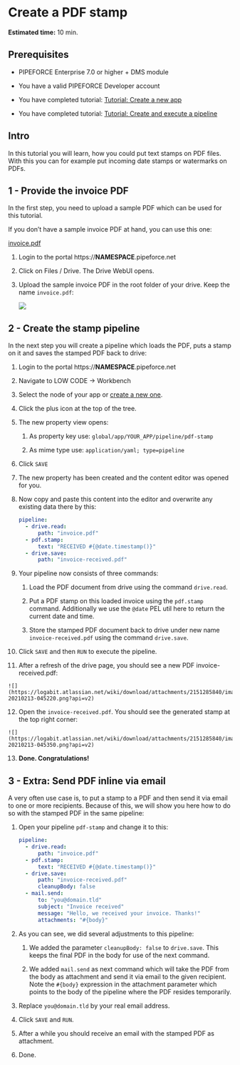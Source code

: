 # Create a PDF stamp

**Estimated time:** 10 min.

## Prerequisites

*   PIPEFORCE Enterprise 7.0 or higher + DMS module
    
*   You have a valid PIPEFORCE Developer account
    
*   You have completed tutorial: [Tutorial: Create a new app](https://logabit.atlassian.net/wiki/spaces/DEVEX/pages/2151284934/Tutorial%3A+Create+a+new+app)
    
*   You have completed tutorial: [Tutorial: Create and execute a pipeline](https://logabit.atlassian.net/wiki/spaces/DEVEX/pages/2151285094/Tutorial%3A+Create+and+execute+a+pipeline)
    

## Intro

In this tutorial you will learn, how you could put text stamps on PDF files. With this you can for example put incoming date stamps or watermarks on PDFs.

## 1 - Provide the invoice PDF

In the first step, you need to upload a sample PDF which can be used for this tutorial.

If you don’t have a sample invoice PDF at hand, you can use this one:

[invoice.pdf](/wiki/spaces/DEVEX/pages/2151285840/Tutorial%3A+Put+a+stamp+on+a+PDF?preview=%2F2151285840%2F2151285861%2Finvoice.pdf)

1.  Login to the portal https://**NAMESPACE**.pipeforce.net
    
2.  Click on Files / Drive. The Drive WebUI opens.
    
3.  Upload the sample invoice PDF in the root folder of your drive. Keep the name `invoice.pdf`:  
    
    ![](https://logabit.atlassian.net/wiki/download/attachments/2151285840/image-20210213-042536.png?api=v2)

## 2 - Create the stamp pipeline

In the next step you will create a pipeline which loads the PDF, puts a stamp on it and saves the stamped PDF back to drive:

1.  Login to the portal https://**NAMESPACE**.pipeforce.net
    
2.  Navigate to LOW CODE → Workbench
    
3.  Select the node of your app or [create a new one](https://logabit.atlassian.net/wiki/spaces/DEVEX/pages/2151284934/Tutorial%3A+Create+a+new+app).
    
4.  Click the plus icon at the top of the tree.
    
5.  The new property view opens:
    
    1.  As property key use: `global/app/YOUR_APP/pipeline/pdf-stamp`
        
    2.  As mime type use: `application/yaml; type=pipeline`
        
6.  Click `SAVE`
    
7.  The new property has been created and the content editor was opened for you.
    
8.  Now copy and paste this content into the editor and overwrite any existing data there by this:
    
    ```yaml
    pipeline:
      - drive.read:
          path: "invoice.pdf"
      - pdf.stamp:
          text: "RECEIVED #{@date.timestamp()}"
      - drive.save:
          path: "invoice-received.pdf"
    ```
    
9.  Your pipeline now consists of three commands:
    
    1.  Load the PDF document from drive using the command `drive.read`.
        
    2.  Put a PDF stamp on this loaded invoice using the `pdf.stamp` command. Additionally we use the `@date` PEL util here to return the current date and time.
        
    3.  Store the stamped PDF document back to drive under new name `invoice-received.pdf` using the command `drive.save`.
        
10.  Click `SAVE` and then `RUN` to execute the pipeline.
    
11.  After a refresh of the drive page, you should see a new PDF invoice-received.pdf:  
    
    ![](https://logabit.atlassian.net/wiki/download/attachments/2151285840/image-20210213-045220.png?api=v2)
12.  Open the `invoice-received.pdf`. You should see the generated stamp at the top right corner:  
    
    ![](https://logabit.atlassian.net/wiki/download/attachments/2151285840/image-20210213-045350.png?api=v2)
13.  **Done. Congratulations!**
    

## 3 - Extra: Send PDF inline via email

A very often use case is, to put a stamp to a PDF and then send it via email to one or more recipients. Because of this, we will show you here how to do so with the stamped PDF in the same pipeline:

1.  Open your pipeline `pdf-stamp` and change it to this:  
    
    ```yaml
    pipeline:
      - drive.read:
          path: "invoice.pdf"
      - pdf.stamp:
          text: "RECEIVED #{@date.timestamp()}"
      - drive.save:
          path: "invoice-received.pdf"
          cleanupBody: false
      - mail.send:
          to: "you@domain.tld"
          subject: "Invoice received"
          message: "Hello, we received your invoice. Thanks!"
          attachments: "#{body}"
    ```
    
2.  As you can see, we did several adjustments to this pipeline:
    
    1.  We added the parameter `cleanupBody: false` to `drive.save`. This keeps the final PDF in the body for use of the next command.
        
    2.  We added `mail.send` as next command which will take the PDF from the body as attachment and send it via email to the given recipient. Note the `#{body}` expression in the attachment parameter which points to the body of the pipeline where the PDF resides temporarily.
        
3.  Replace `you@domain.tld` by your real email address.
    
4.  Click `SAVE` and `RUN`.
    
5.  After a while you should receive an email with the stamped PDF as attachment.
    
6.  Done.